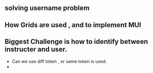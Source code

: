 ## solving username problem

## How Grids are used , and to implement MUI

## Biggest Challenge is how to identify between instructer and user.
- Can we use diff token , or same token is used.
- 